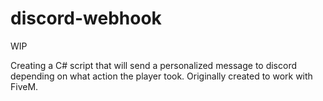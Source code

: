 # discord-webhook
WIP

Creating a C# script that will send a personalized message to discord depending on what action the player took. Originally created to work with FiveM.
